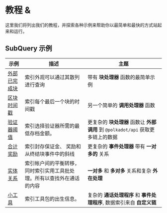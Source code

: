 # 教程 &

这里我们将列出我们的教程，并探索各种示例来帮助你以最简单和最快的方式站起来和运行。

## SubQuery 示例

| 示例                                                                                       | 描述                                  | 主题                                                     |
| ---------------------------------------------------------------------------------------- | ----------------------------------- | ------------------------------------------------------ |
| [外部已完成块](https://github.com/subquery/subql-examples/tree/main/extrinsic-finalized-block) | 索引外观可以通过其散列进行查询                     | 带有 __块处理器__ 函数的最简单示例                                   |
| [区块时间戳](https://github.com/subquery/subql-examples/tree/main/block-timestamp)            | 索引每个最后一个块的时间戳                       | 另一个简单的 __调用处理器__ 函数                                    |
| [验证器阈值](https://github.com/subquery/subql-examples/tree/main/validator-threshold)        | 索引选择验证器所需的最低存档金额。                   | 更复杂的 __块处理器__ 函数让 __外部调用__ 到 `@polkadot/api` 获取更多链上的数据 |
| [合计奖励](https://github.com/subquery/subql-examples/tree/main/sum-reward)                  | 索引封存保证金、 奖励和从终结块事件中的斜线              | 更复杂的 __事件处理器__ 带有 __一对多的__ 关系                          |
| [实体关系](https://github.com/subquery/subql-examples/tree/main/entity-relation)             | 索引帐户间的平衡转移，同时索引实用工具批处理。所有以查找外在通话的内容 | __一对多__ 和 __多对多__ 关系和复杂 __外在处理__                       |
| [小工具](https://github.com/subquery/subql-examples/tree/main/kitty)                        | 索引工具包的出生信息。                         | 复杂的 __通话处理程序__ 和 __事件处理程序__, 数据索引来自 __自定义链__           |
